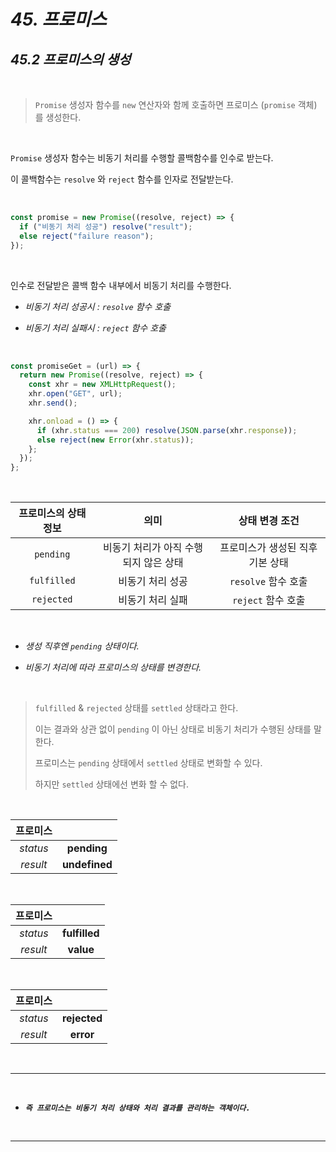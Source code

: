 # **_45. 프로미스_**

## **_45.2 프로미스의 생성_**

<br>

> `Promise` 생성자 함수를 `new` 연산자와 함께 호출하면 프로미스 (`promise` 객체) 를 생성한다.

<br>

`Promise` 생성자 함수는 비동기 처리를 수행할 콜백함수를 인수로 받는다.

이 콜백함수는 `resolve` 와 `reject` 함수를 인자로 전달받는다.

<br>

```js
const promise = new Promise((resolve, reject) => {
  if ("비동기 처리 성공") resolve("result");
  else reject("failure reason");
});
```

<br>

인수로 전달받은 콜백 함수 내부에서 비동기 처리를 수행한다.

- _비동기 처리 성공시 : `resolve` 함수 호출_
  <br>

- _비동기 처리 실패시 : `reject` 함수 호출_

<br>

```js
const promiseGet = (url) => {
  return new Promise((resolve, reject) => {
    const xhr = new XMLHttpRequest();
    xhr.open("GET", url);
    xhr.send();

    xhr.onload = () => {
      if (xhr.status === 200) resolve(JSON.parse(xhr.response));
      else reject(new Error(xhr.status));
    };
  });
};
```

<br>

| 프로미스의 상태 정보 |                 의미                  |          상태 변경 조건          |
| :------------------: | :-----------------------------------: | :------------------------------: |
|      `pending`       | 비동기 처리가 아직 수행되지 않은 상태 | 프로미스가 생성된 직후 기본 상태 |
|     `fulfilled`      |           비동기 처리 성공            |       `resolve` 함수 호출        |
|      `rejected`      |           비동기 처리 실패            |        `reject` 함수 호출        |

<br>

- _생성 직후엔 `pending` 상태이다._
  <br>

- _비동기 처리에 따라 프로미스의 상태를 변경한다._

<br>

> `fulfilled` & `rejected` 상태를 `settled` 상태라고 한다.
>
> 이는 결과와 상관 없이 `pending` 이 아닌 상태로 비동기 처리가 수행된 상태를 말한다.
>
> 프로미스는 `pending` 상태에서 `settled` 상태로 변화할 수 있다.
>
> 하지만 `settled` 상태에선 변화 할 수 없다.

<br>

| 프로미스 |               |
| :------: | :-----------: |
| _status_ |  **pending**  |
| _result_ | **undefined** |

<br>

| 프로미스 |               |
| :------: | :-----------: |
| _status_ | **fulfilled** |
| _result_ |   **value**   |

<br>

| 프로미스 |              |
| :------: | :----------: |
| _status_ | **rejected** |
| _result_ |  **error**   |

<br>

---

<br>

- **_`즉 프로미스는 비동기 처리 상태와 처리 결과를 관리하는 객체이다.`_**

<br>

---
